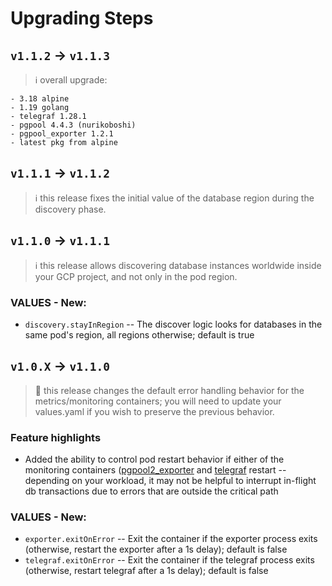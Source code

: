 # Upgrading Steps
## `v1.1.2` → `v1.1.3`

> ℹ️ overall upgrade:

    - 3.18 alpine
    - 1.19 golang
    - telegraf 1.28.1
    - pgpool 4.4.3 (nurikoboshi)
    - pgpool_exporter 1.2.1
    - latest pkg from alpine
## `v1.1.1` → `v1.1.2`

> ℹ️ this release fixes the initial value of the database region during the discovery phase.


## `v1.1.0` → `v1.1.1`

> ℹ️ this release allows discovering database instances worldwide inside your GCP project, and not only in the pod region.

### VALUES - New:
- `discovery.stayInRegion` -- The discover logic looks for databases in the same pod's region, all regions otherwise; default is true


## `v1.0.X` → `v1.1.0`

> 🛑 this release changes the default error handling behavior for the metrics/monitoring containers; you will need to update your values.yaml if you wish to preserve the previous behavior.

### Feature highlights

* Added the ability to control pod restart behavior if either of the monitoring containers ([pgpool2\_exporter](https://github.com/pgpool/pgpool2_exporter) and [telegraf](https://github.com/influxdata/telegraf) restart -- depending on your workload, it may not be helpful to interrupt in-flight db transactions due to errors that are outside the critical path

### VALUES - New:
- `exporter.exitOnError` -- Exit the container if the exporter process exits (otherwise, restart the exporter after a 1s delay); default is false
- `telegraf.exitOnError` -- Exit the container if the telegraf process exits (otherwise, restart telegraf after a 1s delay); default is false
